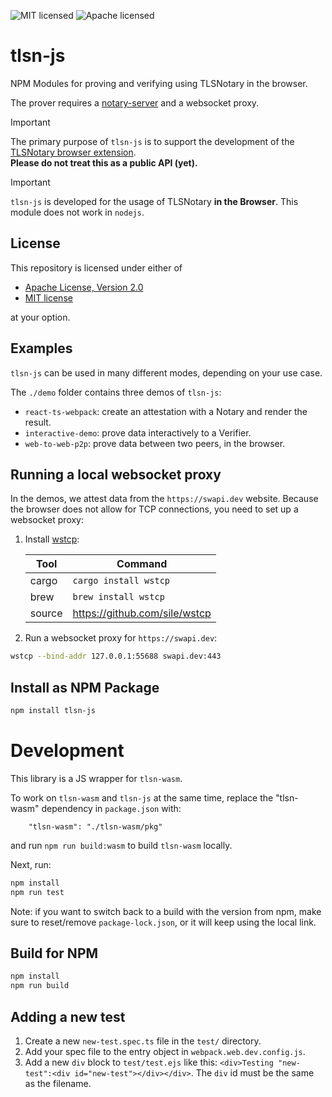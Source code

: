 ![MIT licensed][mit-badge]
![Apache licensed][apache-badge]

[mit-badge]: https://img.shields.io/badge/license-MIT-blue.svg
[apache-badge]: https://img.shields.io/github/license/saltstack/salt

# tlsn-js

NPM Modules for proving and verifying using TLSNotary in the browser.

The prover requires a [notary-server](https://github.com/tlsnotary/notary-server) and a websocket proxy.

> [!IMPORTANT]
> The primary purpose of `tlsn-js` is to support the development of the [TLSNotary browser extension](https://github.com/tlsnotary/tlsn-extension/).  
> **Please do not treat this as a public API (yet).**

> [!IMPORTANT]
> `tlsn-js` is developed for the usage of TLSNotary **in the Browser**. This module does not work in `nodejs`.

## License
This repository is licensed under either of

- [Apache License, Version 2.0](http://www.apache.org/licenses/LICENSE-2.0)
- [MIT license](http://opensource.org/licenses/MIT)

at your option.

## Examples

`tlsn-js` can be used in many different modes, depending on your use case.

The `./demo` folder contains three demos of `tlsn-js`:

* `react-ts-webpack`: create an attestation with a Notary and render the result.
* `interactive-demo`: prove data interactively to a Verifier.
* `web-to-web-p2p`: prove data between two peers, in the browser.

## Running a local websocket proxy

In the demos, we attest data from the `https://swapi.dev` website. Because the browser does not allow for TCP connections, you need to set up a websocket proxy:

1. Install [wstcp](https://github.com/sile/wstcp):

    | Tool   | Command                       |
    | ------ | ----------------------------- |
    | cargo  | `cargo install wstcp`         |
    | brew   | `brew install wstcp`          |
    | source | https://github.com/sile/wstcp |

2. Run a websocket proxy for `https://swapi.dev`:
```sh
wstcp --bind-addr 127.0.0.1:55688 swapi.dev:443
```

## Install as NPM Package

```sh
npm install tlsn-js
```

# Development

This library is a JS wrapper for `tlsn-wasm`.

To work on `tlsn-wasm` and `tlsn-js` at the same time, replace the "tlsn-wasm" dependency in `package.json` with:
```
    "tlsn-wasm": "./tlsn-wasm/pkg"
```
and run `npm run build:wasm` to build `tlsn-wasm` locally.

Next, run:
```sh
npm install
npm run test
```

Note: if you want to switch back to a build with the version from npm, make sure to reset/remove `package-lock.json`, or it will keep using the local link.

## Build for NPM

```sh
npm install
npm run build
```

## Adding a new test
1. Create a new `new-test.spec.ts` file in the `test/` directory.
2. Add your spec file to the entry object in `webpack.web.dev.config.js`.
3. Add a new `div` block to `test/test.ejs` like this: `<div>Testing "new-test":<div id="new-test"></div></div>`. The `div` id must be the same as the filename.


